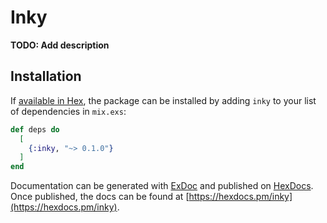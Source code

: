 # Inky

**TODO: Add description**

## Installation

If [available in Hex](https://hex.pm/docs/publish), the package can be installed
by adding `inky` to your list of dependencies in `mix.exs`:

```elixir
def deps do
  [
    {:inky, "~> 0.1.0"}
  ]
end
```

Documentation can be generated with [ExDoc](https://github.com/elixir-lang/ex_doc)
and published on [HexDocs](https://hexdocs.pm). Once published, the docs can
be found at [https://hexdocs.pm/inky](https://hexdocs.pm/inky).

